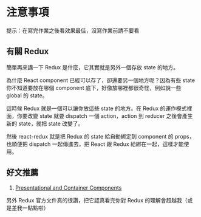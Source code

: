 # 注意事項

提示：在寫完作業之後看效果最佳，沒寫作業前請不要看

## 有關 Redux

簡單再來講一下 Redux 是什麼，它其實就是另外一個存放 state 的地方。

為什麼 React component 已經可以存了，卻還要另一個地方呢？因為有些 state 你不知道要放在哪個 component 底下，好像放哪裡都很奇怪，例如說一些 global 的 state。

這時候 Redux 就是一個可以讓你放這些 state 的地方。在 Redux 的運作模式裡面，你要改變 state 就要 dispatch 一個 action，action 到 reducer 之後會產生新的 state，就把 state 改變了。

然後 react-redux 就是把 Redux 的 state 給自動綁定到 component 的 props，也順便把 dispatch 一起傳進去，把 React 跟 Redux 給綁在一起，這樣才能使用。

## 好文推薦

1. [Presentational and Container Components](https://medium.com/@dan_abramov/smart-and-dumb-components-7ca2f9a7c7d0)

另外 Redux 官方文件真的很讚，把它認真看完你對 Redux 的理解會超越我（或是差我一點點啦）
